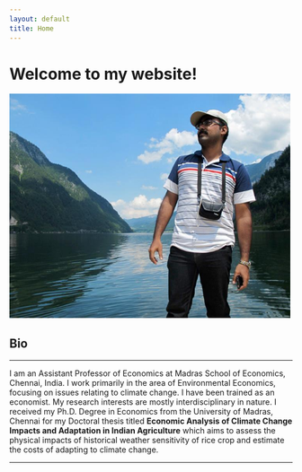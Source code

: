 ```yaml
---
layout: default
title: Home
---
```

# Welcome to my website!

<img src="/images/AP_Austria.jpg" width="500" height="400" />

## Bio
------------------------------------
I am an Assistant Professor of Economics at Madras School of Economics, Chennai, India. I work primarily in the area of Environmental Economics, focusing on issues relating to climate change. I have been trained as an economist. My research interests are mostly interdisciplinary in nature. I received my Ph.D. Degree in Economics from the University of Madras, Chennai for my Doctoral thesis titled **Economic Analysis of Climate Change Impacts and Adaptation in Indian Agriculture** which aims to assess the physical impacts of historical weather sensitivity of rice crop and estimate the costs of adapting to climate change.

------------------------------------
